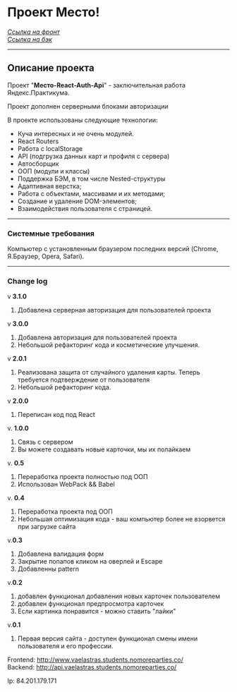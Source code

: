 # Проект Место!

_[Ссылка на фронт](http://www.sealkindom.students.nomoreparties.xyz/)_  
_[Ссылка на бэк](http://api.sealkindom.students.nomoreparties.xyz/)_  

---
## Описание проекта
Проект "**Место-React-Auth-Api**" - заключительная работа Яндекс.Практикума.


Проект дополнен серверными блоками авторизации

В проекте использованы следующие технологии:
  - Куча интересных и не очень модулей.
  - React Routers
  - Работа с localStorage
  - API (подгрузка данных карт и профиля с сервера)
  - Автосборщик
  - ООП (модули и классы)
  - Поддержка БЭМ, в том числе Nested-структуры
  - Адаптивная верстка;
  - Работа с объектами, массивами и их методами;
  - Создание и удаление DOM-элементов;
  - Взаимодействия пользователя с страницей.

-----
### Cистемные требования
Компьютер с установленным браузером последних версий (Chrome, Я.Браузер, Opera, Safari).

-----


### Change log

v **3.1.0**
1. Добавлена серверная авторизация для пользователей проекта


v **3.0.0**
1. Добавлена авторизация для пользователей проекта
2. Небольшой рефакторинг кода и косметические улучшения.


v **2.0.1**
1. Реализована защита от случайного удаления карты. Теперь требуется подтверждение от пользователя 
2. Небольшой рефакторинг кода.

v **2.0.0**
1. Переписан код под React

v. **1.0.0**
1. Связь с сервером
2. Вы можете создавать новые карточки, мы их полайкаем

v. **0.5**
1. Переработка проекта полностью под ООП 
2. Использован WebPack && Babel


v. **0.4**
1. Переработка проекта под ООП 
2. Небольшая оптимизация кода - ваш компьютер более не взорвется при загрузке сайта

v.**0.3**
1. Добавлена валидация форм
2. Закрытие попапов кликом на оверлей и Escape
3. Добавленны pattern

v.**0.2**
1. добавлен функционал добавления новых карточек пользователем
2. добавлен функционал предпросмотра карточек
3. Если картинка понравится - можно ставить "лайки"

v.**0.1**
1. Первая версия сайта - доступен функционал смены имени пользователя и его профессии.



Frontend: http://www.vaelastras.students.nomoreparties.co/   
Backend: http://api.vaelastras.students.nomoreparties.co/

Ip: 84.201.179.171
